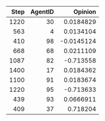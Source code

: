|   Step |   AgentID |    Opinion |
|-------:|----------:|-----------:|
|   1220 |        30 |  0.0184829 |
|    563 |         4 |  0.0134104 |
|    410 |        98 | -0.0145124 |
|    668 |        68 |  0.0211109 |
|   1087 |        82 | -0.713558  |
|   1400 |        17 |  0.0184362 |
|   1100 |        91 |  0.0183674 |
|   1220 |        95 | -0.713633  |
|    439 |        93 |  0.0666911 |
|    409 |        37 |  0.718204  |
